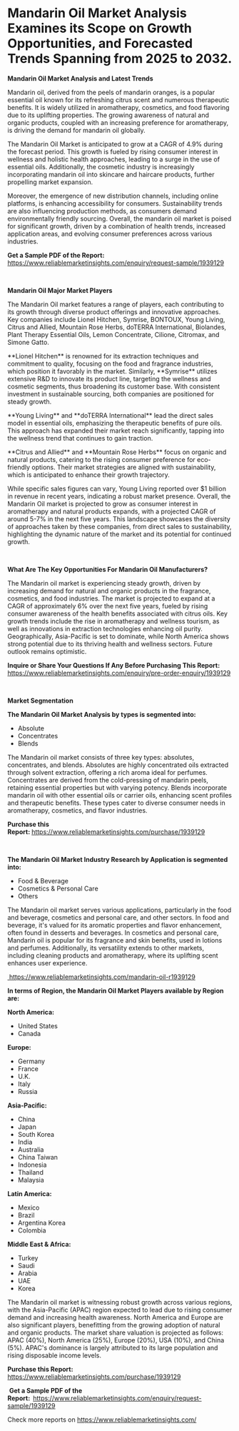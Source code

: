 <p><h1>Mandarin Oil Market Analysis Examines its Scope on Growth Opportunities, and Forecasted Trends Spanning from 2025 to 2032.</h1></p><p><strong>Mandarin Oil Market Analysis and Latest Trends</strong></p>
<p><p>Mandarin oil, derived from the peels of mandarin oranges, is a popular essential oil known for its refreshing citrus scent and numerous therapeutic benefits. It is widely utilized in aromatherapy, cosmetics, and food flavoring due to its uplifting properties. The growing awareness of natural and organic products, coupled with an increasing preference for aromatherapy, is driving the demand for mandarin oil globally.</p><p>The Mandarin Oil Market is anticipated to grow at a CAGR of 4.9% during the forecast period. This growth is fueled by rising consumer interest in wellness and holistic health approaches, leading to a surge in the use of essential oils. Additionally, the cosmetic industry is increasingly incorporating mandarin oil into skincare and haircare products, further propelling market expansion.</p><p>Moreover, the emergence of new distribution channels, including online platforms, is enhancing accessibility for consumers. Sustainability trends are also influencing production methods, as consumers demand environmentally friendly sourcing. Overall, the mandarin oil market is poised for significant growth, driven by a combination of health trends, increased application areas, and evolving consumer preferences across various industries.</p></p>
<p><strong>Get a Sample PDF of the Report:&nbsp;</strong> <a href="https://www.reliablemarketinsights.com/enquiry/request-sample/1939129?utm_campaign=2181&utm_medium=2&utm_source=Github&utm_content=ia&utm_term=01042025&utm_id=mandarin-oil">https://www.reliablemarketinsights.com/enquiry/request-sample/1939129</a></p>
<p>&nbsp;</p>
<p><strong>Mandarin Oil Major Market Players</strong></p>
<p><p>The Mandarin Oil market features a range of players, each contributing to its growth through diverse product offerings and innovative approaches. Key companies include Lionel Hitchen, Symrise, BONTOUX, Young Living, Citrus and Allied, Mountain Rose Herbs, doTERRA International, Biolandes, Plant Therapy Essential Oils, Lemon Concentrate, Cilione, Citromax, and Simone Gatto.</p><p>**Lionel Hitchen** is renowned for its extraction techniques and commitment to quality, focusing on the food and fragrance industries, which position it favorably in the market. Similarly, **Symrise** utilizes extensive R&D to innovate its product line, targeting the wellness and cosmetic segments, thus broadening its customer base. With consistent investment in sustainable sourcing, both companies are positioned for steady growth.</p><p>**Young Living** and **doTERRA International** lead the direct sales model in essential oils, emphasizing the therapeutic benefits of pure oils. This approach has expanded their market reach significantly, tapping into the wellness trend that continues to gain traction.</p><p>**Citrus and Allied** and **Mountain Rose Herbs** focus on organic and natural products, catering to the rising consumer preference for eco-friendly options. Their market strategies are aligned with sustainability, which is anticipated to enhance their growth trajectory.</p><p>While specific sales figures can vary, Young Living reported over $1 billion in revenue in recent years, indicating a robust market presence. Overall, the Mandarin Oil market is projected to grow as consumer interest in aromatherapy and natural products expands, with a projected CAGR of around 5-7% in the next five years. This landscape showcases the diversity of approaches taken by these companies, from direct sales to sustainability, highlighting the dynamic nature of the market and its potential for continued growth.</p></p>
<p>&nbsp;</p>
<p><strong>What Are The Key Opportunities For Mandarin Oil Manufacturers?</strong></p>
<p><p>The Mandarin oil market is experiencing steady growth, driven by increasing demand for natural and organic products in the fragrance, cosmetics, and food industries. The market is projected to expand at a CAGR of approximately 6% over the next five years, fueled by rising consumer awareness of the health benefits associated with citrus oils. Key growth trends include the rise in aromatherapy and wellness tourism, as well as innovations in extraction technologies enhancing oil purity. Geographically, Asia-Pacific is set to dominate, while North America shows strong potential due to its thriving health and wellness sectors. Future outlook remains optimistic.</p></p>
<p><strong>Inquire or Share Your Questions If Any Before Purchasing This Report:</strong> <a href="https://www.reliablemarketinsights.com/enquiry/pre-order-enquiry/1939129?utm_campaign=2181&utm_medium=2&utm_source=Github&utm_content=ia&utm_term=01042025&utm_id=mandarin-oil">https://www.reliablemarketinsights.com/enquiry/pre-order-enquiry/1939129</a></p>
<p>&nbsp;</p>
<p><strong>Market Segmentation</strong></p>
<p><strong>The Mandarin Oil Market Analysis by types is segmented into:</strong></p>
<p><ul><li>Absolute</li><li>Concentrates</li><li>Blends</li></ul></p>
<p><p>The Mandarin oil market consists of three key types: absolutes, concentrates, and blends. Absolutes are highly concentrated oils extracted through solvent extraction, offering a rich aroma ideal for perfumes. Concentrates are derived from the cold-pressing of mandarin peels, retaining essential properties but with varying potency. Blends incorporate mandarin oil with other essential oils or carrier oils, enhancing scent profiles and therapeutic benefits. These types cater to diverse consumer needs in aromatherapy, cosmetics, and flavor industries.</p></p>
<p><strong>Purchase this Report:&nbsp;</strong><a href="https://www.reliablemarketinsights.com/purchase/1939129?utm_campaign=2181&utm_medium=2&utm_source=Github&utm_content=ia&utm_term=01042025&utm_id=mandarin-oil">https://www.reliablemarketinsights.com/purchase/1939129</a></p>
<p>&nbsp;</p>
<p><strong>The Mandarin Oil Market Industry Research by Application is segmented into:</strong></p>
<p><ul><li>Food & Beverage</li><li>Cosmetics & Personal Care</li><li>Others</li></ul></p>
<p><p>The Mandarin oil market serves various applications, particularly in the food and beverage, cosmetics and personal care, and other sectors. In food and beverage, it's valued for its aromatic properties and flavor enhancement, often found in desserts and beverages. In cosmetics and personal care, Mandarin oil is popular for its fragrance and skin benefits, used in lotions and perfumes. Additionally, its versatility extends to other markets, including cleaning products and aromatherapy, where its uplifting scent enhances user experience.</p></p>
<p><a href="https://www.reliablemarketinsights.com/mandarin-oil-r1939129?utm_campaign=2181&utm_medium=2&utm_source=Github&utm_content=ia&utm_term=01042025&utm_id=mandarin-oil">&nbsp;https://www.reliablemarketinsights.com/mandarin-oil-r1939129</a></p>
<p><strong>In terms of Region, the Mandarin Oil Market Players available by Region are:</strong></p>
<p>
    <p> <strong> North America: </strong>
        <ul>
            <li>United States</li>
            <li>Canada</li>
        </ul>
        </p> 
    <p> <strong> Europe: </strong>
        <ul>
            <li>Germany</li>
            <li>France</li>
            <li>U.K.</li>
            <li>Italy</li>
            <li>Russia</li>
        </ul>
        </p> 
    <p> <strong> Asia-Pacific: </strong>
        <ul>
            <li>China</li>
            <li>Japan</li>
            <li>South Korea</li>
            <li>India</li>
            <li>Australia</li>
            <li>China Taiwan</li>
            <li>Indonesia</li>
            <li>Thailand</li>
            <li>Malaysia</li>
        </ul>
        </p> 
    <p> <strong> Latin America: </strong>
        <ul>
            <li>Mexico</li>
            <li>Brazil</li>
            <li>Argentina Korea</li>
            <li>Colombia</li>
        </ul>
        </p> 
    <p> <strong> Middle East & Africa: </strong>
        <ul>
            <li>Turkey</li>
            <li>Saudi</li>
            <li>Arabia</li>
            <li>UAE</li>
            <li>Korea</li>
        </ul>
    </p>
    </p>
<p><p>The Mandarin oil market is witnessing robust growth across various regions, with the Asia-Pacific (APAC) region expected to lead due to rising consumer demand and increasing health awareness. North America and Europe are also significant players, benefitting from the growing adoption of natural and organic products. The market share valuation is projected as follows: APAC (40%), North America (25%), Europe (20%), USA (10%), and China (5%). APAC's dominance is largely attributed to its large population and rising disposable income levels.</p></p>
<p><strong>Purchase this Report: </strong><a href="https://www.reliablemarketinsights.com/purchase/1939129?utm_campaign=2181&utm_medium=2&utm_source=Github&utm_content=ia&utm_term=01042025&utm_id=mandarin-oil">https://www.reliablemarketinsights.com/purchase/1939129</a></p>
<p>&nbsp;<strong>Get a Sample PDF of the Report:&nbsp;&nbsp;</strong><a href="https://www.reliablemarketinsights.com/enquiry/request-sample/1939129?utm_campaign=2181&utm_medium=2&utm_source=Github&utm_content=ia&utm_term=01042025&utm_id=mandarin-oil">https://www.reliablemarketinsights.com/enquiry/request-sample/1939129</a></p>
<p><strong></strong></p>
<p>Check more reports on <a href="https://www.reliablemarketinsights.com/?utm_campaign=2181&utm_medium=2&utm_source=Github&utm_content=ia&utm_term=01042025&utm_id=mandarin-oil">https://www.reliablemarketinsights.com/</a></p>